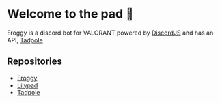 # Welcome to the pad 🐸

Froggy is a discord bot for VALORANT powered by [DiscordJS](https://discord.js.org/) and has an API, [Tadpole](https://github.com/FrogginPad/tadpole)

## Repositories

* [Froggy](https://github.com/FrogginPad/froggy)
* [Lilypad](https://github.com/FrogginPad/lilypad)
* [Tadpole](https://github.com/FrogginPad/tadpole)
